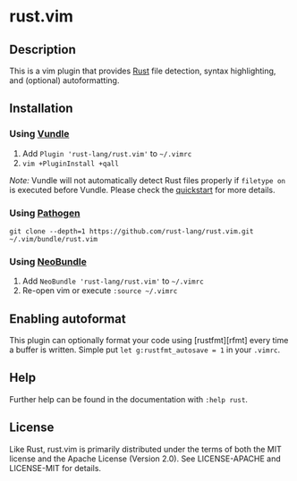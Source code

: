 # rust.vim

## Description

This is a vim plugin that provides [Rust][r] file detection, syntax highlighting, and (optional) autoformatting.

## Installation

### Using [Vundle][v]

1. Add `Plugin 'rust-lang/rust.vim'` to `~/.vimrc`
2. `vim +PluginInstall +qall`

*Note:* Vundle will not automatically detect Rust files properly if `filetype
on` is executed before Vundle. Please check the [quickstart][vqs] for more
details.

### Using [Pathogen][p]

```shell
git clone --depth=1 https://github.com/rust-lang/rust.vim.git ~/.vim/bundle/rust.vim
```

[r]: https://www.rust-lang.org
[v]: https://github.com/gmarik/vundle
[vqs]: https://github.com/gmarik/vundle#quick-start
[p]: https://github.com/tpope/vim-pathogen
[nb]: https://github.com/Shougo/neobundle.vim

### Using [NeoBundle][nb]

1. Add `NeoBundle 'rust-lang/rust.vim'` to `~/.vimrc`
2. Re-open vim or execute `:source ~/.vimrc`

## Enabling autoformat

This plugin can optionally format your code using [rustfmt][rfmt] every time a
buffer is written. Simple put `let g:rustfmt_autosave = 1` in your `.vimrc`.

## Help

Further help can be found in the documentation with `:help rust`.

## License

Like Rust, rust.vim is primarily distributed under the terms of both the MIT
license and the Apache License (Version 2.0). See LICENSE-APACHE and
LICENSE-MIT for details. 
